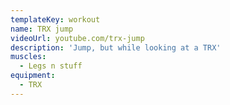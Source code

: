 ```yaml
---
templateKey: workout
name: TRX jump
videoUrl: youtube.com/trx-jump
description: 'Jump, but while looking at a TRX'
muscles:
  - Legs n stuff
equipment:
  - TRX
---
```

